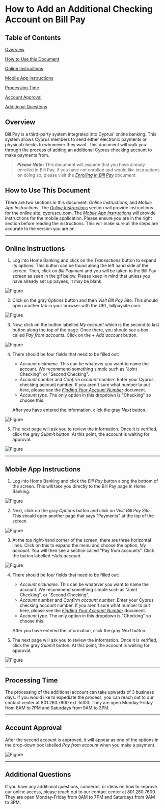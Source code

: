 # How to Add an Additional Checking Account on Bill Pay
## Table of Contents
[Overview](#overview)

[How to Use this Document](#how-to-use-this-document)

[Online Instructions](#online-instructions)

[Mobile App Instructions](#mobile-app-instructions)

[Processing Time](#processing-time)

[Account Approval](#account-approval)

[Additional Questions](#additional-questions)

## Overview
Bill Pay is a third-party system integrated into Cyprus' online banking. This system allows Cyprus members to send either electronic payments or physical checks to whomever they want. This document will walk you through the process of adding an additional Cyprus checking account to make payments from.

>***Please Note:*** This document will assume that you have already enrolled in Bill Pay. If you have not enrolled and would like instructions on doing so, please visit the [*Enrolling in Bill Pay*]() document. 

## How to Use This Document
There are two sections in this document: *Online Instructions*, and *Mobile App Instructions*. The [*Online Instructions*](#online-instructions) section will provide instructions for the online site, cypruscu.com. The [*Mobile App Instructions*](#mobile-app-instructions) will provide instructions for the mobile application. Please ensure you are in the right section before reading the instructions. This will make sure all the steps are accurate to the version you are on. 

---

## Online Instructions
1. Log into Home Banking and click on the *Transactions* button to expand its options. This button can be found along the left hand side of the screen.
Then, click on *Bill Payment* and you will be taken to the Bill Pay screen as seen in the gif below. Please keep in mind that unless you have already set up payees, it may be blank.

![Figure ](images/additionalacctbpfigurea.gif)

2. Click on the gray *Options* button and then *Visit Bill Pay Site*. This should open another tab in your browser with the URL, billpaysite.com.

![Figure ](images/additionalacctbpfigureb.gif)

3.  Now, click on the button labelled *My account* which is the second to last button along the top of the page. Once there, you should see a box called *Pay from accounts*. Click on the *+ Add account* button.

![Figure ](images/additionalacctbpfigurec.gif)

4. There should be four fields that need to be filled out:

    - *Account nickname*. This can be whatever you want to name the account. We recommend something simple such as "Joint Checking", or "Second Checking".
    - *Account number* and *Confirm account number*. Enter your Cyprus checking account number. If you aren't sure what number to put here, please see the [*Finding Your Account Number*]() document.
    - *Account type*. The only option in this dropdown is "Checking" so choose this.

     After you have entered the information, click the gray *Next* button.

![Figure ](images/additionalacctbpfigured.gif)

5. The next page will ask you to review the information. Once it is verified, click the gray *Submit* button. At this point, the account is waiting for approval.

![Figure ](images/additionalacctbpfiguree.gif)

---

## Mobile App Instructions
1. Log into Home Banking and click the *Bill Pay* button along the bottom of the screen. This will take you directly to the Bill Pay page in Home Banking.

![Figure ](images/additionalacctbpfigureamobile.gif)

2. Next, click on the gray *Options* button and click on *Visit Bill Pay Site*. This should open another page that says "Payments" at the top of the screen.

![Figure ](images/additionalacctbpfigurebmobile.gif)

3. At the top right-hand corner of the screen, there are three horizontal lines. Click on this to expand the menu and choose the option, *My account*. You will then see a section called "Pay from accounts". Click the button labelled *+Add account*.

![Figure ](images/additionalacctbpfigurecmobile.gif)

4. There should be four fields that need to be filled out:

    - *Account nickname*. This can be whatever you want to name the account. We recommend something simple such as "Joint Checking", or "Second Checking".
    - *Account number* and *Confirm account number*. Enter your Cyprus checking account number. If you aren't sure what number to put here, please see the [*Finding Your Account Number*](thisDocdoesNotexistYet) document.
    - *Account type*. The only option in this dropdown is "Checking" so choose this.

    After you have entered the information, click the gray *Next* button.   
5. The next page will ask you to review the information. Once it is verified, click the gray *Submit* button. At this point, the account is waiting for approval. 

![Figure ](images/additionalacctbpfiguredmobile.gif)

---

## Processing Time
The processing of the additional account can take upwards of 3 business days. If you would like to expediate the process, you can reach out to our contact center at 801.260.7600 ext. 5000. They are open Monday-Friday from 8AM to 7PM and Saturdays from 9AM to 3PM. 

---

## Account Approval
After the second account is approved, it will appear as one of the options in the drop-down box labelled *Pay from account* when you make a payment.

![Figure ](images/accountapproved.gif)

---

## Additional Questions
If you have any additional questions, concerns, or ideas on how to improve our online access, please reach out to our contact center at 801.260.7600. They are open Monday-Friday from 8AM to 7PM and Saturdays from 9AM to 3PM. 
